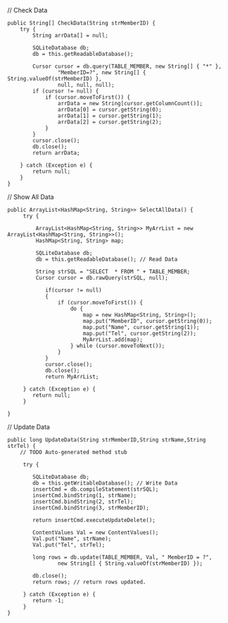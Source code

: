 // Check Data
	
	public String[] CheckData(String strMemberID) {
		try {
			String arrData[] = null;

			SQLiteDatabase db;
			db = this.getReadableDatabase();

			Cursor cursor = db.query(TABLE_MEMBER, new String[] { "*" },
					"MemberID=?", new String[] { String.valueOf(strMemberID) },
					null, null, null);
			if (cursor != null) {
				if (cursor.moveToFirst()) {
					arrData = new String[cursor.getColumnCount()];
					arrData[0] = cursor.getString(0);
					arrData[1] = cursor.getString(1);
					arrData[2] = cursor.getString(2);
				}
			}
			cursor.close();
			db.close();
			return arrData;

		} catch (Exception e) {
			return null;
		}
	}
	
// Show All Data

	public ArrayList<HashMap<String, String>> SelectAllData() {
		 try {
			 
			 ArrayList<HashMap<String, String>> MyArrList = new ArrayList<HashMap<String, String>>();
			 HashMap<String, String> map;
			 
			 SQLiteDatabase db;
			 db = this.getReadableDatabase(); // Read Data
				
			 String strSQL = "SELECT  * FROM " + TABLE_MEMBER;
			 Cursor cursor = db.rawQuery(strSQL, null);
			 
			 	if(cursor != null)
			 	{
			 	    if (cursor.moveToFirst()) {
			 	        do {
			 	        	map = new HashMap<String, String>();
			 	        	map.put("MemberID", cursor.getString(0));
				 	        map.put("Name", cursor.getString(1));
				 	        map.put("Tel", cursor.getString(2));
				 	        MyArrList.add(map);
			 	        } while (cursor.moveToNext());
			 	    }
			 	}
			 	cursor.close();
			 	db.close();
				return MyArrList;
				
		 } catch (Exception e) {
		    return null;
		 }

	}
	

// Update Data

	public long UpdateData(String strMemberID,String strName,String strTel) {
		// TODO Auto-generated method stub
		
		 try {
			
			SQLiteDatabase db;
     		db = this.getWritableDatabase(); // Write Data
			insertCmd = db.compileStatement(strSQL);
			insertCmd.bindString(1, strName);
			insertCmd.bindString(2, strTel);
			insertCmd.bindString(3, strMemberID);
				
			return insertCmd.executeUpdateDelete();
			
            ContentValues Val = new ContentValues();
            Val.put("Name", strName);
            Val.put("Tel", strTel);
     
            long rows = db.update(TABLE_MEMBER, Val, " MemberID = ?",
                    new String[] { String.valueOf(strMemberID) });
            
     		db.close();
     		return rows; // return rows updated.
				
		 } catch (Exception e) {
		    return -1;
		 }
	}



